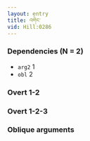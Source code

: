 ```yaml
---
layout: entry
title: འགེང་
vid: Hill:0286
---
```

### Dependencies (N = 2)
* `arg2` 1
* `obl` 2


### Overt 1-2


### Overt 1-2-3


### Oblique arguments
